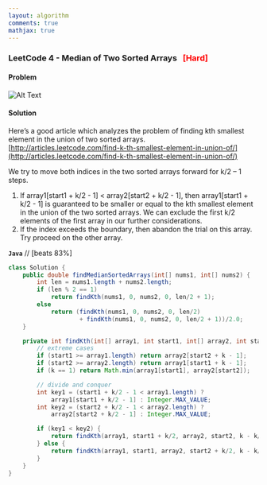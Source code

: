 ```yaml
---
layout: algorithm
comments: true
mathjax: true
---
```


### LeetCode 4 - Median of Two Sorted Arrays &nbsp; <span style="color:red;">[Hard]</span>

#### Problem

![Alt Text]({{site.baseurl}}/algorithms/leetcode/images/leetcode4.png)


#### Solution

Here’s a good article which analyzes the problem of finding kth smallest element in the union of two sorted arrays.<br>
[http://articles.leetcode.com/find-k-th-smallest-element-in-union-of/](http://articles.leetcode.com/find-k-th-smallest-element-in-union-of/)

We try to move both indices in the two sorted arrays forward for k/2 – 1 steps.
1.	If array1[start1 + k/2 - 1] < array2[start2 + k/2 - 1], then array1[start1 + k/2 - 1] is guaranteed to be smaller or equal to the kth smallest element in the union of the two sorted arrays. We can exclude the first k/2 elements of the first array in our further considerations.
2.	If the index exceeds the boundary, then abandon the trial on this array. Try proceed on the other array.

**`Java`**
// [beats 83%]
```java
class Solution {
    public double findMedianSortedArrays(int[] nums1, int[] nums2) {
        int len = nums1.length + nums2.length;
        if (len % 2 == 1)
            return findKth(nums1, 0, nums2, 0, len/2 + 1);
        else
            return (findKth(nums1, 0, nums2, 0, len/2)
                    + findKth(nums1, 0, nums2, 0, len/2 + 1))/2.0;
    }

    private int findKth(int[] array1, int start1, int[] array2, int start2, int k) {
        // extreme cases
        if (start1 >= array1.length) return array2[start2 + k - 1];
        if (start2 >= array2.length) return array1[start1 + k - 1];
        if (k == 1) return Math.min(array1[start1], array2[start2]);

        // divide and conquer
        int key1 = (start1 + k/2 - 1 < array1.length) ?
            array1[start1 + k/2 - 1] : Integer.MAX_VALUE;
        int key2 = (start2 + k/2 - 1 < array2.length) ?
            array2[start2 + k/2 - 1] : Integer.MAX_VALUE;

        if (key1 < key2) {
            return findKth(array1, start1 + k/2, array2, start2, k - k/2);
        } else {
            return findKth(array1, start1, array2, start2 + k/2, k - k/2);
        }
    }
}
```

<br><br>
